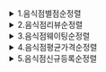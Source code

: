 <div markdown="1">
    <details><summary>1.음식점별점순정렬</summary>
    <img src="../img/test_img/customer_test_img/음식점 정렬 기능/고객_음식점별점순정렬.gif" alt="별점정렬_gif">
    </details>
    <details><summary>2.음식점리뷰순정렬</summary>
    <img src="../img/test_img/customer_test_img/음식점 정렬 기능/고객_음식점리뷰순정렬.gif" alt="리뷰정렬_gif">
    </details>
    <details><summary>3.음식점웨이팅순정렬</summary>
    <img src="../img/test_img/customer_test_img/음식점 정렬 기능/고객_음식점웨이팅순정렬.gif" alt="웨이팅정렬_gif">
    </details>
    <details><summary>4.음식점평균가격순정렬</summary>
    <img src="../img/test_img/customer_test_img/음식점 정렬 기능/고객_음식점평균가격순정렬.gif" alt="평균가격정렬_gif">
    </details>
    <details><summary>5.음식점신규등록순정렬</summary>
    <img src="../img/test_img/customer_test_img/음식점 정렬 기능/고객_음식점등록순정렬.gif" alt="평균가격정렬_gif">
    </details>
</div>